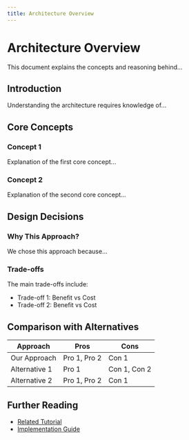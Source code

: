 ```yaml
---
title: Architecture Overview
---
```


# Architecture Overview

This document explains the concepts and reasoning behind...

## Introduction

Understanding the architecture requires knowledge of...

## Core Concepts

### Concept 1

Explanation of the first core concept...

### Concept 2

Explanation of the second core concept...

## Design Decisions

### Why This Approach?

We chose this approach because...

### Trade-offs

The main trade-offs include:
- Trade-off 1: Benefit vs Cost
- Trade-off 2: Benefit vs Cost

## Comparison with Alternatives

| Approach | Pros | Cons |
|----------|------|------|
| Our Approach | Pro 1, Pro 2 | Con 1 |
| Alternative 1 | Pro 1 | Con 1, Con 2 |
| Alternative 2 | Pro 1, Pro 2 | Con 1 |

## Further Reading

- [Related Tutorial](../tutorials/)
- [Implementation Guide](../how-to/)